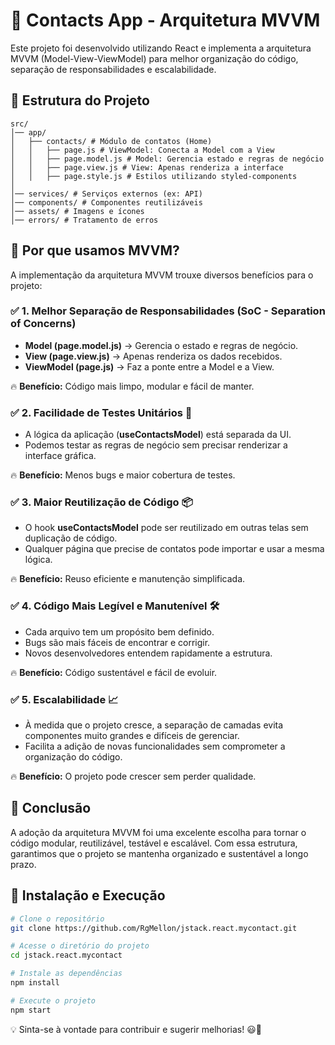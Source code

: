 # 📱 Contacts App - Arquitetura MVVM

Este projeto foi desenvolvido utilizando React e implementa a arquitetura MVVM (Model-View-ViewModel) para melhor organização do código, separação de responsabilidades e escalabilidade.

## 📂 Estrutura do Projeto

```
src/
│── app/
│   ├── contacts/ # Módulo de contatos (Home)
│   │   ├── page.js # ViewModel: Conecta a Model com a View
│   │   ├── page.model.js # Model: Gerencia estado e regras de negócio
│   │   ├── page.view.js # View: Apenas renderiza a interface
│   │   ├── page.style.js # Estilos utilizando styled-components
│
│── services/ # Serviços externos (ex: API)
│── components/ # Componentes reutilizáveis
│── assets/ # Imagens e ícones
│── errors/ # Tratamento de erros
```

## 🎯 Por que usamos MVVM?

A implementação da arquitetura MVVM trouxe diversos benefícios para o projeto:

### ✅ 1. Melhor Separação de Responsabilidades (SoC - Separation of Concerns)

- **Model (page.model.js)** → Gerencia o estado e regras de negócio.
- **View (page.view.js)** → Apenas renderiza os dados recebidos.
- **ViewModel (page.js)** → Faz a ponte entre a Model e a View.

🔥 **Benefício:** Código mais limpo, modular e fácil de manter.

### ✅ 2. Facilidade de Testes Unitários 🧪

- A lógica da aplicação (**useContactsModel**) está separada da UI.
- Podemos testar as regras de negócio sem precisar renderizar a interface gráfica.

🔥 **Benefício:** Menos bugs e maior cobertura de testes.

### ✅ 3. Maior Reutilização de Código 📦

- O hook **useContactsModel** pode ser reutilizado em outras telas sem duplicação de código.
- Qualquer página que precise de contatos pode importar e usar a mesma lógica.

🔥 **Benefício:** Reuso eficiente e manutenção simplificada.

### ✅ 4. Código Mais Legível e Manutenível 🛠️

- Cada arquivo tem um propósito bem definido.
- Bugs são mais fáceis de encontrar e corrigir.
- Novos desenvolvedores entendem rapidamente a estrutura.

🔥 **Benefício:** Código sustentável e fácil de evoluir.

### ✅ 5. Escalabilidade 📈

- À medida que o projeto cresce, a separação de camadas evita componentes muito grandes e difíceis de gerenciar.
- Facilita a adição de novas funcionalidades sem comprometer a organização do código.

🔥 **Benefício:** O projeto pode crescer sem perder qualidade.

## 🚀 Conclusão

A adoção da arquitetura MVVM foi uma excelente escolha para tornar o código modular, reutilizável, testável e escalável.
Com essa estrutura, garantimos que o projeto se mantenha organizado e sustentável a longo prazo.

## 📌 Instalação e Execução

```bash
# Clone o repositório
git clone https://github.com/RgMellon/jstack.react.mycontact.git

# Acesse o diretório do projeto
cd jstack.react.mycontact

# Instale as dependências
npm install

# Execute o projeto
npm start
```

💡 Sinta-se à vontade para contribuir e sugerir melhorias! 😃🚀
